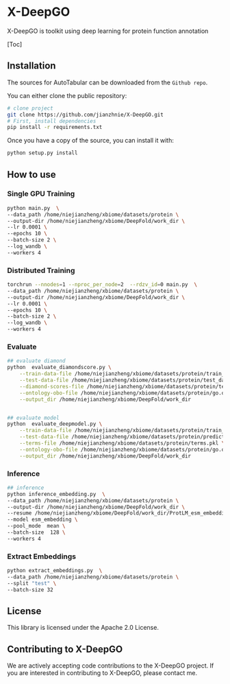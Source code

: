 # X-DeepGO

X-DeepGO is toolkit using deep learning for protein function annotation

[Toc]

## Installation

The sources for AutoTabular can be downloaded from the `Github repo`.

You can either clone the public repository:

```bash
# clone project
git clone https://github.com/jianzhnie/X-DeepGO.git
# First, install dependencies
pip install -r requirements.txt
```

Once you have a copy of the source, you can install it with:

```bash
python setup.py install
```

## How to use

### Single GPU Training

```sh
python main.py  \
--data_path /home/niejianzheng/xbiome/datasets/protein \
--output-dir /home/niejianzheng/xbiome/DeepFold/work_dir \
--lr 0.0001 \
--epochs 10 \
--batch-size 2 \
--log_wandb \
--workers 4
```

### Distributed Training

```sh
torchrun --nnodes=1 --nproc_per_node=2  --rdzv_id=0 main.py  \
--data_path /home/niejianzheng/xbiome/datasets/protein \
--output-dir /home/niejianzheng/xbiome/DeepFold/work_dir \
--lr 0.0001 \
--epochs 10 \
--batch-size 2 \
--log_wandb \
--workers 4
```

### Evaluate

```sh
## evaluate diamond
python  evaluate_diamondscore.py \
    --train-data-file /home/niejianzheng/xbiome/datasets/protein/train_data.pkl \
    --test-data-file /home/niejianzheng/xbiome/datasets/protein/test_data.pkl \
    --diamond-scores-file /home/niejianzheng/xbiome/datasets/protein/test_diamond.res \
    --ontology-obo-file /home/niejianzheng/xbiome/datasets/protein/go.obo \
    --output_dir /home/niejianzheng/xbiome/DeepFold/work_dir


## evaluate model
python  evaluate_deepmodel.py \
    --train-data-file /home/niejianzheng/xbiome/datasets/protein/train_data.pkl \
    --test-data-file /home/niejianzheng/xbiome/datasets/protein/predictions.pkl \
    --terms-file /home/niejianzheng/xbiome/datasets/protein/terms.pkl \
    --ontology-obo-file /home/niejianzheng/xbiome/datasets/protein/go.obo \
    --output_dir /home/niejianzheng/xbiome/DeepFold/work_dir
```

### Inference

```sh
## inference
python inference_embedding.py  \
--data_path /home/niejianzheng/xbiome/datasets/protein \
--output-dir /home/niejianzheng/xbiome/DeepFold/work_dir \
--resume /home/niejianzheng/xbiome/DeepFold/work_dir/ProtLM_esm_embedding_mean/model_best.pth.tar \
--model esm_embedding \
--pool_mode  mean \
--batch-size  128 \
--workers 4
```

### Extract Embeddings

```sh
python extract_embeddings.py  \
--data_path /home/niejianzheng/xbiome/datasets/protein \
--split "test" \
--batch-size 32
```

## License

This library is licensed under the Apache 2.0 License.

## Contributing to X-DeepGO

We are actively accepting code contributions to the X-DeepGO project. If you are interested in contributing to X-DeepGO, please contact me.
